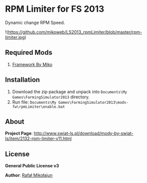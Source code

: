 # RPM Limiter for FS 2013

Dynamic change RPM Speed.

!(https://github.com/mikoweb/LS2013_rpmLimiter/blob/master/rpm-limiter.jpg)

## Required Mods

1. [Framework By Miko](https://github.com/mikoweb/LS2013_FrameworkByMiko)

## Installation

1. Download the zip package and unpack into `Documents\My Games\FarmingSimulator2013` directory.
2. Run file: `Documents\My Games\FarmingSimulator2013\mods-fw\rpmLimiter\enable.bat`

## About

**Project Page**: http://www.swiat-ls.pl/download/mody-by-swiat-ls/item/2132-rpm-limiter-v11.html


## License

**General Public License v3**

**Author**: [Rafał Mikołajun](http://www.swiat-ls.pl/spolecznosc/3-miko/profile.html)
